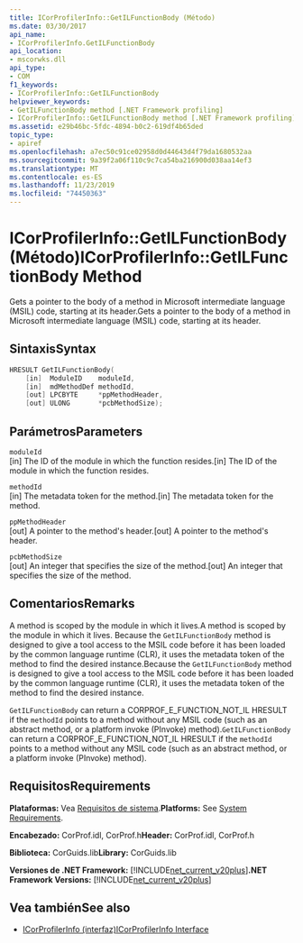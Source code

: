 ```yaml
---
title: ICorProfilerInfo::GetILFunctionBody (Método)
ms.date: 03/30/2017
api_name:
- ICorProfilerInfo.GetILFunctionBody
api_location:
- mscorwks.dll
api_type:
- COM
f1_keywords:
- ICorProfilerInfo::GetILFunctionBody
helpviewer_keywords:
- GetILFunctionBody method [.NET Framework profiling]
- ICorProfilerInfo::GetILFunctionBody method [.NET Framework profiling]
ms.assetid: e29b46bc-5fdc-4894-b0c2-619df4b65ded
topic_type:
- apiref
ms.openlocfilehash: a7ec50c91ce02958d0d44643d4f79da1680532aa
ms.sourcegitcommit: 9a39f2a06f110c9c7ca54ba216900d038aa14ef3
ms.translationtype: MT
ms.contentlocale: es-ES
ms.lasthandoff: 11/23/2019
ms.locfileid: "74450363"
---
```

# <a name="icorprofilerinfogetilfunctionbody-method"></a><span data-ttu-id="66f3a-102">ICorProfilerInfo::GetILFunctionBody (Método)</span><span class="sxs-lookup"><span data-stu-id="66f3a-102">ICorProfilerInfo::GetILFunctionBody Method</span></span>
<span data-ttu-id="66f3a-103">Gets a pointer to the body of a method in Microsoft intermediate language (MSIL) code, starting at its header.</span><span class="sxs-lookup"><span data-stu-id="66f3a-103">Gets a pointer to the body of a method in Microsoft intermediate language (MSIL) code, starting at its header.</span></span>  
  
## <a name="syntax"></a><span data-ttu-id="66f3a-104">Sintaxis</span><span class="sxs-lookup"><span data-stu-id="66f3a-104">Syntax</span></span>  
  
```cpp  
HRESULT GetILFunctionBody(  
    [in]  ModuleID    moduleId,  
    [in]  mdMethodDef methodId,  
    [out] LPCBYTE     *ppMethodHeader,  
    [out] ULONG       *pcbMethodSize);  
```  
  
## <a name="parameters"></a><span data-ttu-id="66f3a-105">Parámetros</span><span class="sxs-lookup"><span data-stu-id="66f3a-105">Parameters</span></span>  
 `moduleId`  
 <span data-ttu-id="66f3a-106">[in] The ID of the module in which the function resides.</span><span class="sxs-lookup"><span data-stu-id="66f3a-106">[in] The ID of the module in which the function resides.</span></span>  
  
 `methodId`  
 <span data-ttu-id="66f3a-107">[in] The metadata token for the method.</span><span class="sxs-lookup"><span data-stu-id="66f3a-107">[in] The metadata token for the method.</span></span>  
  
 `ppMethodHeader`  
 <span data-ttu-id="66f3a-108">[out] A pointer to the method's header.</span><span class="sxs-lookup"><span data-stu-id="66f3a-108">[out] A pointer to the method's header.</span></span>  
  
 `pcbMethodSize`  
 <span data-ttu-id="66f3a-109">[out] An integer that specifies the size of the method.</span><span class="sxs-lookup"><span data-stu-id="66f3a-109">[out] An integer that specifies the size of the method.</span></span>  
  
## <a name="remarks"></a><span data-ttu-id="66f3a-110">Comentarios</span><span class="sxs-lookup"><span data-stu-id="66f3a-110">Remarks</span></span>  
 <span data-ttu-id="66f3a-111">A method is scoped by the module in which it lives.</span><span class="sxs-lookup"><span data-stu-id="66f3a-111">A method is scoped by the module in which it lives.</span></span> <span data-ttu-id="66f3a-112">Because the `GetILFunctionBody` method is designed to give a tool access to the MSIL code before it has been loaded by the common language runtime (CLR), it uses the metadata token of the method to find the desired instance.</span><span class="sxs-lookup"><span data-stu-id="66f3a-112">Because the `GetILFunctionBody` method is designed to give a tool access to the MSIL code before it has been loaded by the common language runtime (CLR), it uses the metadata token of the method to find the desired instance.</span></span>  
  
 <span data-ttu-id="66f3a-113">`GetILFunctionBody` can return a CORPROF_E_FUNCTION_NOT_IL HRESULT if the `methodId` points to a method without any MSIL code (such as an abstract method, or a platform invoke (PInvoke) method).</span><span class="sxs-lookup"><span data-stu-id="66f3a-113">`GetILFunctionBody` can return a CORPROF_E_FUNCTION_NOT_IL HRESULT if the `methodId` points to a method without any MSIL code (such as an abstract method, or a platform invoke (PInvoke) method).</span></span>  
  
## <a name="requirements"></a><span data-ttu-id="66f3a-114">Requisitos</span><span class="sxs-lookup"><span data-stu-id="66f3a-114">Requirements</span></span>  
 <span data-ttu-id="66f3a-115">**Plataformas:** Vea [Requisitos de sistema](../../../../docs/framework/get-started/system-requirements.md).</span><span class="sxs-lookup"><span data-stu-id="66f3a-115">**Platforms:** See [System Requirements](../../../../docs/framework/get-started/system-requirements.md).</span></span>  
  
 <span data-ttu-id="66f3a-116">**Encabezado:** CorProf.idl, CorProf.h</span><span class="sxs-lookup"><span data-stu-id="66f3a-116">**Header:** CorProf.idl, CorProf.h</span></span>  
  
 <span data-ttu-id="66f3a-117">**Biblioteca:** CorGuids.lib</span><span class="sxs-lookup"><span data-stu-id="66f3a-117">**Library:** CorGuids.lib</span></span>  
  
 <span data-ttu-id="66f3a-118">**Versiones de .NET Framework:** [!INCLUDE[net_current_v20plus](../../../../includes/net-current-v20plus-md.md)]</span><span class="sxs-lookup"><span data-stu-id="66f3a-118">**.NET Framework Versions:** [!INCLUDE[net_current_v20plus](../../../../includes/net-current-v20plus-md.md)]</span></span>  
  
## <a name="see-also"></a><span data-ttu-id="66f3a-119">Vea también</span><span class="sxs-lookup"><span data-stu-id="66f3a-119">See also</span></span>

- [<span data-ttu-id="66f3a-120">ICorProfilerInfo (interfaz)</span><span class="sxs-lookup"><span data-stu-id="66f3a-120">ICorProfilerInfo Interface</span></span>](../../../../docs/framework/unmanaged-api/profiling/icorprofilerinfo-interface.md)
